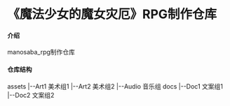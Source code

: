 # 《魔法少女的魔女灾厄》RPG制作仓库

#### 介绍
manosaba_rpg制作仓库

#### 仓库结构
assets
|--Art1 美术组1
|--Art2 美术组2
|--Audio 音乐组
docs
|--Doc1 文案组1
|--Doc2 文案组2
